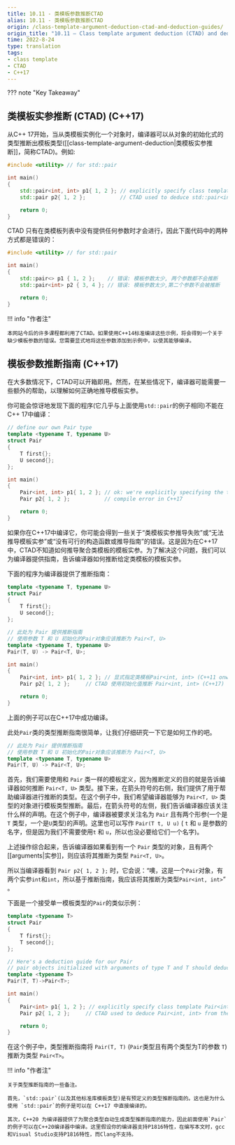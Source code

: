 ```yaml
---
title: 10.11 - 类模板参数推断CTAD
alias: 10.11 - 类模板参数推断CTAD
origin: /class-template-argument-deduction-ctad-and-deduction-guides/
origin_title: "10.11 — Class template argument deduction (CTAD) and deduction guides"
time: 2022-8-24
type: translation
tags:
- class template
- CTAD
- C++17
---
```


??? note "Key Takeaway"


## 类模板实参推断 (CTAD) (C++17)

从C++ 17开始，当从类模板实例化一个对象时，编译器可以从对象的初始化式的类型推断出模板类型([[class-template-argument-deduction|类模板实参推断]]，简称CTAD)。例如:

```cpp
#include <utility> // for std::pair

int main()
{
    std::pair<int, int> p1{ 1, 2 }; // explicitly specify class template std::pair<int, int> (C++11 onward)
    std::pair p2{ 1, 2 };           // CTAD used to deduce std::pair<int, int> from the initializers (C++17)

    return 0;
}
```

CTAD 只有在类模板列表中没有提供任何参数时才会进行，因此下面代码中的两种方式都是错误的：

```cpp
#include <utility> // for std::pair

int main()
{
    std::pair<> p1 { 1, 2 };    // 错误: 模板参数太少, 两个参数都不会推断
    std::pair<int> p2 { 3, 4 }; // 错误: 模板参数太少,第二个参数不会被推断

    return 0;
}
```

!!! info "作者注"

	本网站今后的许多课程都利用了CTAD。如果使用C++14标准编译这些示例，将会得到一个关于缺少模板参数的错误。您需要显式地将这些参数添加到示例中，以使其能够编译。


## 模板参数推断指南 (C++17)

在大多数情况下，CTAD可以开箱即用。然而，在某些情况下，编译器可能需要一些额外的帮助，以理解如何正确地推导模板实参。

你可能会惊讶地发现下面的程序(它几乎与上面使用`std::pair`的例子相同)不能在C++ 17中编译：

```cpp
// define our own Pair type
template <typename T, typename U>
struct Pair
{
    T first{};
    U second{};
};

int main()
{
    Pair<int, int> p1{ 1, 2 }; // ok: we're explicitly specifying the template arguments
    Pair p2{ 1, 2 };           // compile error in C++17

    return 0;
}
```

如果你在C++17中编译它，你可能会得到一些关于“类模板实参推导失败”或“无法推导模板实参”或“没有可行的构造函数或推导指南”的错误。这是因为在C++17中，CTAD不知道如何推导聚合类模板的模板实参。为了解决这个问题，我们可以为编译器提供指南，告诉编译器如何推断给定类模板的模板实参。

下面的程序为编译器提供了推断指南：

```cpp
template <typename T, typename U>
struct Pair
{
    T first{};
    U second{};
};

// 此处为 Pair 提供推断指南
// 使用参数 T 和 U 初始化的Pair对象应该推断为 Pair<T, U>
template <typename T, typename U>
Pair(T, U) -> Pair<T, U>;

int main()
{
    Pair<int, int> p1{ 1, 2 }; // 显式指定类模板Pair<int, int> (C++11 onward)
    Pair p2{ 1, 2 };     // CTAD 使用初始化值推断 Pair<int, int> (C++17)

    return 0;
}
```

上面的例子可以在C++17中成功编译。

此处`Pair`类的类型推断指南很简单，让我们仔细研究一下它是如何工作的吧。

```cpp
// 此处为 Pair 提供推断指南
// 使用参数 T 和 U 初始化的Pair对象应该推断为 Pair<T, U>
template <typename T, typename U>
Pair(T, U) -> Pair<T, U>;
```

首先，我们需要使用和 `Pair` 类一样的模板定义，因为推断定义的目的就是告诉编译器如何推断 `Pair<T, U>` 类型。接下来，在箭头符号的右侧，我们提供了用于帮助编译器进行推断的类型。在这个例子中，我们希望编译器能够为 `Pair<T, U>` 类型的对象进行模板类型推断。最后，在箭头符号的左侧，我们告诉编译器应该关注什么样的声明。在这个例子中，编译器被要求关注名为 `Pair` 且有两个形参(一个是 `T` 类型，一个是`U`类型)的声明。这里也可以写作 `Pair(T t, U u)` ( `t` 和 `u` 是参数的名字，但是因为我们不需要使用`t` 和 `u`，所以也没必要给它们一个名字)。

上述操作综合起来，告诉编译器如果看到有一个 `Pair` 类型的对象，且有两个[[arguments|实参]]，则应该将其推断为类型 `Pair<T, U>`。

所以当编译器看到 `Pair p2{ 1, 2 };` 时，它会说：“噢，这是一个`Pair`对象，有两个实参`int`和`int`，所以基于推断指南，我应该将其推断为类型`Pair<int, int>`” 。

下面是一个接受单一模板类型的`Pair`的类似示例：

```cpp
template <typename T>
struct Pair
{
    T first{};
    T second{};
};

// Here's a deduction guide for our Pair
// pair objects initialized with arguments of type T and T should deduce to Pair<T>
template <typename T>
Pair(T, T)->Pair<T>;

int main()
{
    Pair<int> p1{ 1, 2 }; // explicitly specify class template Pair<int> (C++11 onward)
    Pair p2{ 1, 2 };     // CTAD used to deduce Pair<int, int> from the initializers (C++17)

    return 0;
}
```

在这个例子中，类型推断指南将 `Pair(T, T)` (`Pair`类型且有两个类型为T的参数 `T`) 推断为类型 `Pair<T>`。

!!! info "作者注"

	关于类型推断指南的一些备注。
	
	首先，`std::pair`(以及其他标准库模板类型)是有预定义的类型推断指南的。这也是为什么使用 `std::pair`的例子是可以在 C++17 中直接编译的。
	
	其次，C++20 为编译器提供了为聚合类型自动生成类型推断指南的能力，因此前面使用`Pair`的例子可以在C++20编译器中编译。这里假设你的编译器支持P1816特性，在编写本文时，gcc和Visual Studio支持P1816特性，而Clang不支持。